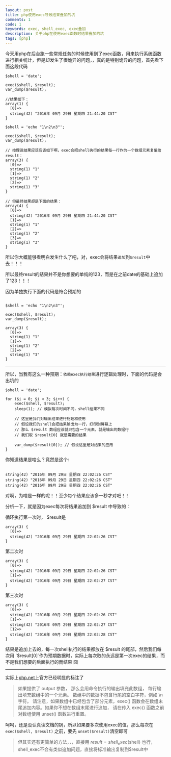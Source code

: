 ```yaml
---
layout: post
title: php使用exec导致结果叠加的坑
comments: 1
code: 1
keywords: exec, shell_exec, exec叠加
description: 关于php在使用exec函数时结果叠加的坑
tags: [php]
---
```


今天用php在后台跑一些常规任务的时候使用到了exec函数，用来执行系统函数进行相关统计，但是却发生了很诡异的问题，，真的是特别诡异的问题，首先看下面这段代码

```php?start_inline=1
$shell = 'date';

exec($shell, $result);
var_dump($result);

//结果如下：
array(1) {
  [0]=>
  string(42) "2016年 09月 29日 星期四 21:44:20 CST"
}

$shell = 'echo "1\n2\n3"';

exec($shell, $result);
var_dump($result);

// 按理说结果应该应该如下啊，exec会把shell执行的结果每一行作为一个数组元素复值给result：
array(3) {
  [0]=>
  string(1) "1"
  [1]=>
  string(1) "2"
  [2]=>
  string(1) "3"
}

// 但最终结果却是下面的结果：
array(4) {
  [0]=>
  string(42) "2016年 09月 29日 星期四 21:44:20 CST"
  [1]=>
  string(1) "1"
  [2]=>
  string(1) "2"
  [3]=>
  string(1) "3"
}

```

所以你大概能够看明白发生什么了吧，对，exec会将结果`追加`到`$result`中去！！！

所以最终result的结果并不是你想要的单纯的123，而是在之前date的基础上追加了123！！！

因为单独执行下面的代码是符合预期的

```php?start_inline=1

$shell = 'echo "1\n2\n3"';

exec($shell, $result);
var_dump($result);

array(3) {
  [0]=>
  string(1) "1"
  [1]=>
  string(1) "2"
  [2]=>
  string(1) "3"
}

```

----

所以，当我有这么一种预期：`依赖exec执行结果`进行逻辑处理时，下面的代码是会出坑的

```php?start_inline=1
$shell = 'date';

for ($i = 0; $i < 3; $i++) {
    exec($shell, $result);
    sleep(1); // 模拟每次时间不同，shell结果不同

    // 这里是我们对输出结果进行处理和使用
    // 假设我们的shell会把结果输出为一行，打印到屏幕上
    // 那么 $result 数组应该就只包含一个元素，就是输出的数据行
    // 我们取 $result[0] 就是需要的结果

    var_dump($result[0]); // 假设这里是对结果的应用
}

```

你知道结果是啥么？竟然是这个:

```shell

string(42) "2016年 09月 29日 星期四 22:02:26 CST"
string(42) "2016年 09月 29日 星期四 22:02:26 CST"
string(42) "2016年 09月 29日 星期四 22:02:26 CST"

```

对啊，为啥是一样的呢！！至少每个结果应该多一秒才对吧！！

分析一下，就是因为exec每次将结果追加到 $result 中导致的：

循环执行第一次时， $result是

```shell
array(3) {
  [0]=>
  string(42) "2016年 09月 29日 星期四 22:02:26 CST"
}
```

第二次时

```shell
array(3) {
  [0]=>
  string(42) "2016年 09月 29日 星期四 22:02:26 CST"
  [1]=>
  string(42) "2016年 09月 29日 星期四 22:02:27 CST"
}
```

第三次时

```shell
array(3) {
  [0]=>
  string(42) "2016年 09月 29日 星期四 22:02:26 CST"
  [1]=>
  string(42) "2016年 09月 29日 星期四 22:02:27 CST"
  [12=>
  string(42) "2016年 09月 29日 星期四 22:02:28 CST"
}
```

结果是追加上去的，每一次shell执行的结果都放在 $result 的尾部，然后我们每次用 `$result[0]`作为预期数据时，实际上每次取的永远是第一次exec的结果，而不是我们想要的后面执行的而结果 囧

----

实际上[php.net](http://php.net/manual/zh/function.exec.php)上官方已经明显的标注了

>  如果提供了 output 参数， 那么会用命令执行的输出填充此数组， 每行输出填充数组中的一个元素。 数组中的数据不包含行尾的空白字符，例如 \n 字符。 请注意，如果数组中已经包含了部分元素，exec() 函数会在数组末尾追加内容。如果你不想在数组末尾进行追加， 请在传入 exec() 函数之前 对数组使用 unset() 函数进行重置。

呵呵，还是没认真读文档的锅，所以如果要多次使用exec的值，那么每次在`exec($shell, $result)`
之前，要先 `unset($result)`清空即可

> 但其实还有更简单的方法，，，直接用 $result = shell_exec($shell) 也行，shell_exec不会有类似追加问题，直接将标准输出复制到$result中


